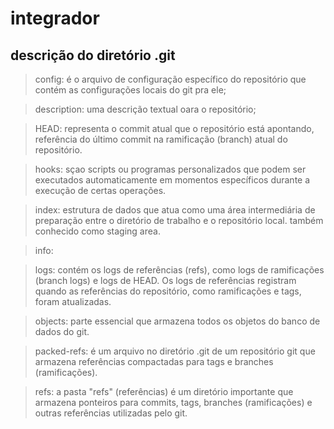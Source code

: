 # integrador


## descrição do diretório .git

> config: é o arquivo de configuração específico do repositório que contém as configurações locais do git pra ele;

> description: uma descrição textual oara o repositório;

> HEAD:  representa o commit atual que o repositório está apontando, referência do último commit na ramificação (branch) atual do repositório.

>hooks: sçao scripts ou programas personalizados que podem ser executados automaticamente em momentos específicos durante a execução de certas operações.

>index: estrutura de dados que atua como uma área intermediária de preparação entre o diretório de trabalho e o repositório local. também conhecido como staging area.

>info:

>logs: contém os logs de referências (refs), como logs de ramificações (branch logs) e logs de HEAD. Os logs de referências registram quando as referências do repositório, como ramificações e tags, foram atualizadas.

>objects: parte essencial que armazena todos os objetos do banco de dados do git.

>packed-refs: é um arquivo no diretório .git de um repositório git que armazena referências compactadas para tags e branches (ramificações).

>refs: a pasta "refs" (referências) é um diretório importante que armazena ponteiros para commits, tags, branches (ramificações) e outras referências utilizadas pelo git.